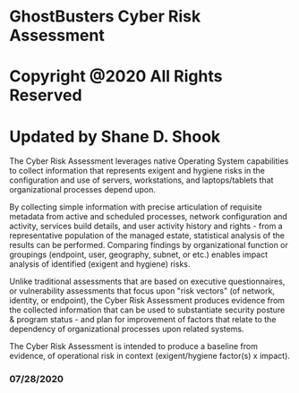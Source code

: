# GhostBusters Cyber Risk Assessment 
# Copyright @2020 All Rights Reserved 
# Updated by Shane D. Shook 

The Cyber Risk Assessment leverages native Operating System capabilities to collect information that represents exigent and hygiene risks in the configuration and use of servers, workstations, and laptops/tablets that organizational processes depend upon.

By collecting simple information with precise articulation of requisite metadata from active and scheduled processes, network configuration and activity, services build details, and user activity history and rights - from a representative population of the managed estate, statistical analysis of the results can be performed.  Comparing findings by organizational function or groupings (endpoint, user, geography, subnet, or etc.) enables impact analysis of identified (exigent and hygiene) risks.

Unlike traditional assessments that are based on executive questionnaires, or vulnerability assessments that focus upon "risk vectors" (of network, identity, or endpoint), the Cyber Risk Assessment produces evidence from the collected information that can be used to substantiate security posture & program status - and plan for improvement of factors that relate to the dependency of organizational processes upon related systems.

The Cyber Risk Assessment is intended to produce a baseline from evidence, of operational risk in context (exigent/hygiene factor(s) x impact).

### 07/28/2020
